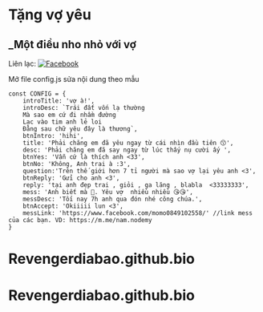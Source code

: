 # Tặng vợ yêu
## _Một điều nho nhỏ với vợ

Liên lạc: 
[![Facebook](https://i.imgur.com/GRqy96ts.jpg)](https://www.facebook.com/momo0849102558/)

Mở file config.js sửa nội dung theo mẫu
```
const CONFIG = {
    introTitle: 'vợ à!',
    introDesc: `Trái đất vốn lạ thường
    Mà sao em cứ đi nhầm đường
    Lạc vào tim anh lẻ loi
    Đằng sau chữ yêu đây là thương`,
    btnIntro: 'hihi',
    title: 'Phải chăng em đã yêu ngay từ cái nhìn đầu tiên 😙',
    desc: 'Phải chăng em đã say ngay từ lúc thấy nụ cười ấy ',
    btnYes: 'Vẫn cứ là thích anh <33',
    btnNo: 'Không, Anh trai à :3',
    question:'Trên thế giới hơn 7 tỉ người mà sao vợ lại yêu anh <3',
    btnReply: 'Gửi cho anh <3',
    reply: 'tại anh đẹp trai , giỏi , ga lăng , blabla  <33333333',
    mess: 'Anh biết mà 🥰. Yêu vợ  nhiều nhiều 😘😘',
    messDesc: 'Tối nay 7h anh qua đón nhé công chúa.',
    btnAccept: 'Okiiiii lun <3',
    messLink: 'https://www.facebook.com/momo0849102558/' //link mess của các bạn. VD: https://m.me/nam.nodemy
}
```

# Revengerdiabao.github.bio
# Revengerdiabao.github.bio
